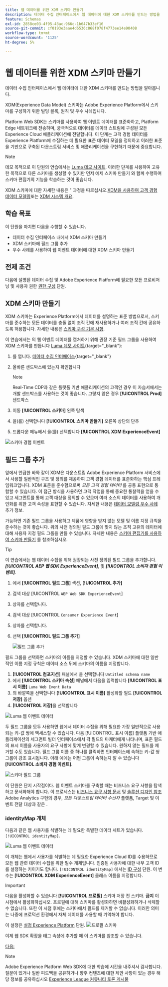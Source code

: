 ```yaml
---
title: 웹 데이터를 위한 XDM 스키마 만들기
description: 데이터 수집 인터페이스에서 웹 데이터에 대한 XDM 스키마를 만드는 방법을 알아봅니다. 이 단원은 웹 SDK를 사용하여 Adobe Experience Cloud 구현 자습서의 일부입니다.
feature: Schemas
exl-id: 2858ce03-4f95-43ac-966c-1b647b33ef16
source-git-commit: cf0193e3aae4d6536c868f078f4773ee14e90408
workflow-type: tm+mt
source-wordcount: '1125'
ht-degree: 5%

---
```


# 웹 데이터를 위한 XDM 스키마 만들기

데이터 수집 인터페이스에서 웹 데이터에 대한 XDM 스키마를 만드는 방법을 알아봅니다.

XDM(Experience Data Model) 스키마는 Adobe Experience Platform에서 스키마를 구성하기 위한 빌딩 블록, 원칙 및 우수 사례입니다.

Platform Web SDK는 스키마를 사용하여 웹 이벤트 데이터를 표준화하고, Platform Edge 네트워크에 전송하며, 궁극적으로 데이터를 데이터 스트림에 구성된 모든 Experience Cloud 애플리케이션에 전달합니다. 이 단계는 고객 경험 데이터를 Experience Platform에 수집하는 데 필요한 표준 데이터 모델을 정의하고 이러한 표준을 기반으로 구축된 다운스트림 서비스 및 애플리케이션을 구현하기 때문에 중요합니다.

>[!NOTE]
>
> 데모 목적으로 이 단원의 연습에서는 [Luma 데모 사이트](https://luma.enablementadobe.com/content/luma/us/en.html). 이러한 단계를 사용하여 고유한 목적으로 다른 스키마를 생성할 수 있지만 먼저 예제 스키마 만들기 와 함께 수행하여 스키마 편집기의 기능을 학습하는 것이 좋습니다.

XDM 스키마에 대한 자세한 내용은 &quot; 과정을 따르십시오.[XDM을 사용하여 고객 경험 데이터 모델링](https://experienceleague.adobe.com/?recommended=ExperiencePlatform-D-1-2021.1.xdm)또는 [XDM 시스템 개요](https://experienceleague.adobe.com/docs/experience-platform/xdm/home.html?lang=ko).

## 학습 목표

이 단원을 마치면 다음을 수행할 수 있습니다.

* 데이터 수집 인터페이스 내에서 XDM 스키마 만들기
* XDM 스키마에 필드 그룹 추가
* 우수 사례를 사용하여 웹 이벤트 데이터에 대한 XDM 스키마 만들기

## 전제 조건

다음에 설명된 데이터 수집 및 Adobe Experience Platform에 필요한 모든 프로비저닝 및 사용자 권한 [권한 구성](configure-permissions.md) 단원.

## XDM 스키마 만들기

XDM 스키마는 Experience Platform에서 데이터를 설명하는 표준 방법으로서, 스키마를 준수하는 모든 데이터를 충돌 없이 조직 간에 재사용하거나 여러 조직 간에 공유하도록 허용합니다. 자세한 내용은 [스키마 구성 기본 사항](https://experienceleague.adobe.com/docs/experience-platform/xdm/schema/composition.html?lang=ko-KR).

이 연습에서는 의 웹 이벤트 데이터를 캡처하기 위해 권장 기준 필드 그룹을 사용하여 XDM 스키마를 만듭니다 [Luma 데모 사이트](https://luma.enablementadobe.com/content/luma/us/en.html){target=&quot;_blank&quot;}:

1. 를 엽니다. [데이터 수집 인터페이스](https://launch.adobe.com/){target=&quot;_blank&quot;}
1. 올바른 샌드박스에 있는지 확인합니다

   >[!NOTE]
   >
   >Real-Time CDP과 같은 플랫폼 기반 애플리케이션의 고객인 경우 이 자습서에서는 개발 샌드박스를 사용하는 것이 좋습니다. 그렇지 않은 경우 **[!UICONTROL Prod]** 샌드박스

1. 이동 **[!UICONTROL 스키마]** 왼쪽 탐색
1. 을(를) 선택합니다 **[!UICONTROL 스키마 만들기]** 오른쪽 상단의 단추
1. 드롭다운 메뉴에서 을(를) 선택합니다 **[!UICONTROL XDM ExperienceEvent]**

![스키마 경험 이벤트](assets/schema-XDM-experience-event.jpg)

## 필드 그룹 추가

앞에서 언급한 바와 같이 XDM은 다운스트림 Adobe Experience Platform 서비스에서 사용할 일반적인 구조 및 정의를 제공하여 고객 경험 데이터를 표준화하는 핵심 프레임워크입니다. XDM 표준을 준수함으로써 _모든 고객 경험 데이터_ 를 공통 표현으로 통합할 수 있습니다. 이 접근 방식을 사용하면 고객 작업을 통해 중요한 통찰력을 얻을 수 있고 세그먼트를 통해 고객 대상을 정의할 수 있으며 여러 소스의 데이터를 사용하여 개인화를 위한 고객 속성을 표현할 수 있습니다. 자세한 내용은 [데이터 모델링 우수 사례](https://experienceleague.adobe.com/docs/experience-platform/xdm/schema/best-practices.html?lang=en) 추가 정보.

가능하면 기존 필드 그룹을 사용하고 제품에 영향을 받지 않는 모델 및 이름 지정 규칙을 준수하는 것이 좋습니다. 위의 사전 정의된 필드 그룹에 맞지 않는 조직 고유의 데이터에 대해 사용자 지정 필드 그룹을 만들 수 있습니다. 자세한 내용은 [스키마 편집기를 사용하여 스키마 만들기](https://experienceleague.adobe.com/docs/experience-platform/xdm/tutorials/create-schema-ui.html?lang=en#create) 를 참조하십시오.

>[!TIP]
> 
>이 연습에서는 웹 데이터 수집을 위해 권장되는 사전 정의된 필드 그룹을 추가합니다. _**[!UICONTROL AEP 웹 SDK ExperienceEvent]**_, 및 _**[!UICONTROL 소비자 경험 이벤트]**_.

1. 에서 **[!UICONTROL 필드 그룹]** 섹션, **[!UICONTROL 추가]**
1. 검색 대상 [!UICONTROL `AEP Web SDK ExperienceEvent`]
1. 상자를 선택합니다.
1. 검색 대상 [!UICONTROL `Consumer Experience Event`]
1. 상자를 선택합니다.
1. 선택 **[!UICONTROL 필드 그룹 추가]**

   ![필드 그룹 추가](assets/schema-add-field-group.jpg)

필드 그룹을 선택하면 스키마의 이름을 지정할 수 있습니다. XDM 스키마에 대한 일반적인 이름 지정 규칙은 데이터 소스 뒤에 스키마의 이름을 지정합니다.

1. **[!UICONTROL 컴포지션**] 패널에서 을 선택합니다 `Untitled schema name`
1. 에서 **[!UICONTROL 스키마 속성]** 패널에서 다음을 입력합니다 **[!UICONTROL 표시 이름]** `Luma Web Event Data`
1. 의 바깥쪽을 선택합니다 **[!UICONTROL 표시 이름]** 활성화할 필드 **[!UICONTROL 저장]** 옵션
1. **[!UICONTROL 저장]**&#x200B;을 선택합니다

![Luma 웹 이벤트 데이터](assets/schema-luma-web-event-data.png)

두 필드 그룹을 모두 사용하면 웹에서 데이터 수집을 위해 필요한 가장 일반적으로 사용되는 키-값 쌍에 액세스할 수 있습니다. 다음 [!UICONTROL 표시 이름] 플랫폼 기반 애플리케이션의 세그먼트 빌더 인터페이스에서 각 필드의 마케터에게 나타나며, 표준 필드의 표시 이름을 사용자의 요구 사항에 맞게 변경할 수 있습니다. 원하지 않는 필드를 제거할 수도 있습니다. 필드 그룹 이름 중 하나를 클릭하면 인터페이스에 속하는 키-값 쌍 그룹이 강조 표시됩니다. 아래 예에는 어떤 그룹이 속하는지 알 수 있습니다 **[!UICONTROL 소비자 경험 이벤트]**.

![스키마 필드 그룹](assets/schema-consumer-experience-event.jpg)

이 단원은 단지 시작점이다. 웹 이벤트 스키마를 구축할 때는 비즈니스 요구 사항을 탐색하고 문서화해야 합니다. 이 프로세스는 [비즈니스 요구 사항 문서](https://experienceleague.adobe.com/docs/analytics-learn/tutorials/implementation/implementation-basics/creating-a-business-requirements-document.html) 및 [솔루션 디자인 참조](https://experienceleague.adobe.com/docs/analytics-learn/tutorials/implementation/implementation-basics/creating-and-maintaining-an-sdr.html) Adobe Analytics 구현의 경우, _모든 다운스트림 데이터 수신자_ 플랫폼, Target 및 이벤트 전달 대상과 같은 .


### identityMap 개체

다음과 같은 웹 사용자를 식별하는 데 필요한 특별한 데이터 세트가 있습니다. `[!UICONTROL identityMap]`.

![Luma 웹 이벤트 데이터](assets/schema-identityMap.png)

이 개체는 웹에서 사용자를 식별하는 데 필요한 Experience Cloud ID를 수용하므로 모든 웹 관련 데이터 수집을 위한 필수 개체입니다. 인증된 사용자에 대한 내부 고객 ID를 설정하는 키이기도 합니다. `[!UICONTROL identityMap]` 에서는 [ID 구성](configure-identities.md) 단원. 이 변수는 **[!UICONTROL XDM ExperienceEvent]** 클래스 이름을 지정합니다.


>[!IMPORTANT]
>
> 다음을 활성화할 수 있습니다 **[!UICONTROL 프로필]** 스키마 저장 전 스키마. **금지** 이 시점에서 활성화하십시오. 프로필에 대해 스키마를 활성화하면 비활성화하거나 삭제할 수 없습니다. 또한 이 시점 후에는 스키마에서 필드를 제거할 수 없습니다. 이러한 의미는 나중에 프로덕션 환경에서 자체 데이터를 사용할 때 기억해야 합니다.
>
>이 설정은 [설정 Experience Platform](setup-experience-platform.md) 단원.
>![프로필 스키마](assets/schema-profile.png)

이제 웹 SDK 확장을 태그 속성에 추가할 때 이 스키마를 참조할 수 있습니다.


[다음: ](configure-identities.md)

>[!NOTE]
>
>Adobe Experience Platform Web SDK에 대한 학습에 시간을 내주셔서 감사합니다. 질문이 있거나 일반 피드백을 공유하거나 향후 컨텐츠에 대한 제안 사항이 있는 경우 해당 정보를 공유하십시오 [Experience League 커뮤니티 토론 게시물](https://experienceleaguecommunities.adobe.com/t5/adobe-experience-platform-launch/tutorial-discussion-implement-adobe-experience-cloud-with-web/td-p/444996)
